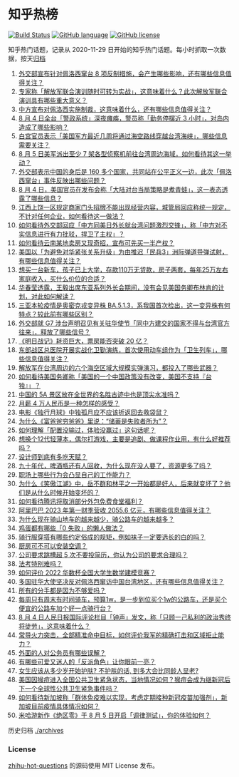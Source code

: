 # 知乎热榜
[![Build Status](https://github.com/ToWeLong/zhihu-hot-questions/workflows/CI/badge.svg)](https://github.com/ToWeLong/zhihu-hot-questions/actions)
[![GitHub language](https://img.shields.io/badge/language-golang-orange.svg)](https://golang.org/)
[![GitHub license](https://img.shields.io/github/license/ToWeLong/zhihu-hot-questions)](https://github.com/ToWeLong/zhihu-hot-questions/blob/main/LICENSE)

知乎热门话题，记录从 2020-11-29 日开始的知乎热门话题。每小时抓取一次数据，按天[归档](./archives)

<!-- BEGIN -->

1. [外交部宣布针对佩洛西窜台 8 项反制措施，会产生哪些影响，还有哪些信息值得关注？](https://www.zhihu.com/question/547135232)
1. [专家称「解放军联合演训随时可转为实战」，这意味着什么？此次解放军联合演训具有哪些重大意义？](https://www.zhihu.com/question/547091365)
1. [中方宣布对佩洛西实施制裁，这意味着什么，还有哪些信息值得关注？](https://www.zhihu.com/question/547123176)
1. [8 月 4 日全台「警政系统」深夜瘫痪，警员称「勤务停摆近 3 小时」，对岛内造成了哪些影响？](https://www.zhihu.com/question/547076277)
1. [白宫官员表示「美国军方最近几周将通过海空路线穿越台湾海峡」，哪些信息需要关注？](https://www.zhihu.com/question/547086210)
1. [8 月 5 日美军派出至少 7 架各型侦察机前往台湾周边海域，如何看待其这一举动？](https://www.zhihu.com/question/547091082)
1. [外交部表示中国的身后是 160 多个国家，共同站在公平正义一边，此次「佩洛西窜台」事件反映出哪些问题？](https://www.zhihu.com/question/547155656)
1. [8 月 4 日，美国官员在发布会称「大陆对台当局策略是煮青蛙」，这一表态透露了哪些信息？](https://www.zhihu.com/question/547122506)
1. [江西上饶一区规定商家门头招牌不能出现经营内容，城管局回应称统一规定，不针对任何企业，如何看待这一做法？](https://www.zhihu.com/question/547059085)
1. [如何看待外交部回应「中方同美日外长就台湾问题激烈交锋」，称「中方对不实信息进行有力批驳，捍卫了主权」？](https://www.zhihu.com/question/547121923)
1. [如何看待云南某地卖房又现奇招，宣布可先买一半产权？](https://www.zhihu.com/question/546892819)
1. [美国以「为避免对华紧张关系升级」为由推迟「民兵3」洲际弹道导弹试射，有哪些信息值得关注？](https://www.zhihu.com/question/547103993)
1. [想买一台新车，孩子已上大学，存款110万无贷款，房子两套，每年25万左右家庭收入，买什么价位的合适？](https://www.zhihu.com/question/546080687)
1. [华春莹透露，王毅出席东亚系列外长会期间，没有会见美国务卿布林肯的计划，对此如何解读？](https://www.zhihu.com/question/546586753)
1. [三亚本轮疫情是奥密克戎变异株 BA.5.1.3，系我国首次检出，这一变异株有何特点？较此前有哪些区别？](https://www.zhihu.com/question/547048768)
1. [外交部就 G7 涉台声明召见有关驻华使节「同中方建交的国家不得与台湾官方往来」，释放了哪些信号？](https://www.zhihu.com/question/547075870)
1. [《明日战记》耗资巨大，票房能否突破 20 亿？](https://www.zhihu.com/question/545378462)
1. [东部战区总医院开展实战化卫勤演练，首次使用动车组作为「卫生列车」，哪些信息值得关注？](https://www.zhihu.com/question/547112578)
1. [解放军在台湾周边的六个海空区域大规模实弹演习，都投入了哪些武器？](https://www.zhihu.com/question/547044621)
1. [如何看待美国务卿称「美国的一个中国政策没有改变，美国不支持『台独』」？](https://www.zhihu.com/question/547115987)
1. [中国的 5A 景区放在全世界的名胜古迹中也是顶尖水准吗？](https://www.zhihu.com/question/486958116)
1. [月薪 4 万人民币是一种怎样的感受？](https://www.zhihu.com/question/36996031)
1. [电影《独行月球》中独孤月应不应该折返回去救袋鼠？](https://www.zhihu.com/question/546273137)
1. [为什么《富爸爸穷爸爸》里说：“储蓄是失败者所为”？](https://www.zhihu.com/question/543614412)
1. [如何理解「配置没输过，体验没赢过」这句话呢？](https://www.zhihu.com/question/542153781)
1. [想换个12代轻薄本，偶尔打游戏，主要是追剧、做课程作业用，有什么好推荐吗？](https://www.zhihu.com/question/544155852)
1. [设计师到底有多吃天赋？](https://www.zhihu.com/question/544061473)
1. [九十年代，啤酒瓶还有人回收，为什么现在没人要了，资源更多了吗？](https://www.zhihu.com/question/542755973)
1. [职场上哪些行为会凸显自己的工作能力？](https://www.zhihu.com/question/487011364)
1. [为什么《笑傲江湖》中，岳不群和林平之一开始都是好人，后来就变坏了？他们是从什么时候开始变坏的？](https://www.zhihu.com/question/542186398)
1. [如何看待腾讯将取消部分外包免费食堂福利？](https://www.zhihu.com/question/546956635)
1. [阿里巴巴 2023 年第一财季营收 2055.6 亿元，有哪些信息值得关注？](https://www.zhihu.com/question/546972618)
1. [为什么现在骑山地车的越来越少，骑公路车的越来越多？](https://www.zhihu.com/question/546589221)
1. [鸡蛋都有哪些「0 失败」的懒人做法？](https://www.zhihu.com/question/542322470)
1. [骑行服穿搭有哪些约定俗成的规矩，例如袜子一定要选长的白的吗？](https://www.zhihu.com/question/545948408)
1. [厨房可不可以安装空调？](https://www.zhihu.com/question/536684922)
1. [公司要求跳槽超 5 次不要投简历，你认为公司的要求合理吗？](https://www.zhihu.com/question/547045316)
1. [法考特别难吗？](https://www.zhihu.com/question/430903312)
1. [如何评价 2022 华数杯全国大学生数学建模竞赛？](https://www.zhihu.com/question/546717225)
1. [多国驻华大使坚决反对佩洛西窜访中国台湾地区，还有哪些信息值得关注？](https://www.zhihu.com/question/547051816)
1. [所有的分手都是因为不够爱吗？](https://www.zhihu.com/question/541455533)
1. [每周只有周末有时间骑车，预算1w，是一步到位买个1w的公路车，还是买个便宜的公路车加个好一点骑行台？](https://www.zhihu.com/question/545541065)
1. [8 月 4 日人民日报国际评论栏目「钟声」发文，称「只顾一己私利的政治秀终将徒劳」，这意味着什么？](https://www.zhihu.com/question/546911932)
1. [常导火力突击，全部精准命中目标，如何评价我军的精确打击和区域拒止能力？](https://www.zhihu.com/question/547001747)
1. [外面的人对公务员有哪些误解？](https://www.zhihu.com/question/545130063)
1. [有哪些可爱又迷人的「反派角色」让你眼前一亮？](https://www.zhihu.com/question/545961822)
1. [女生应该从多少岁开始护肤? 不护肤的话, 到多大会比同龄人显老?](https://www.zhihu.com/question/544183393)
1. [美国因猴痘进入全国公共卫生紧急状态，当地情况如何？猴痘会成为继新冠后下一个全球性公共卫生紧急事件吗？](https://www.zhihu.com/question/547050980)
1. [如何看待新加坡称「群体免疫难以实现，考虑定期接种新冠疫苗加强剂」，新加坡目前疫情具体情况如何？](https://www.zhihu.com/question/546830973)
1. [米哈游新作《绝区零》于 8 月 5 日开启「调律测试」，你的体验如何？](https://www.zhihu.com/question/546951069)

<!-- END -->

历史归档 [./archives](./archives)


### License
[zhihu-hot-questions](https://github.com/towelong/zhihu-hot-questions) 的源码使用 MIT License 发布。